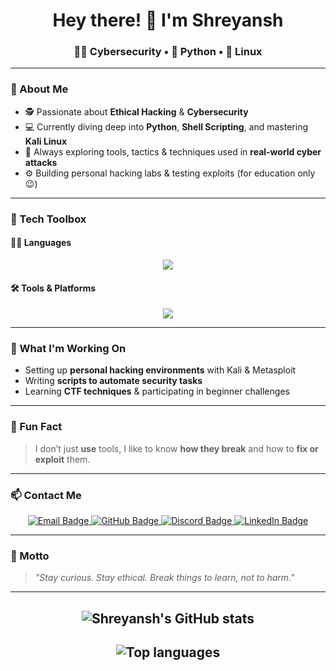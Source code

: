 <h1 align="center">Hey there! 👋 I'm Shreyansh</h1>
<h3 align="center">👨‍💻 Cybersecurity • 🎯 Python • 🧠 Linux</h3>

---

### 🧠 About Me
- 🕵️ Passionate about **Ethical Hacking** & **Cybersecurity**  
- 💻 Currently diving deep into **Python**, **Shell Scripting**, and mastering **Kali Linux**  
- 🔐 Always exploring tools, tactics & techniques used in **real-world cyber attacks**  
- ⚙️ Building personal hacking labs & testing exploits (for education only 😉)

---

### 🧰 Tech Toolbox

#### 👨‍💻 Languages
<p align="center">
  <img src="https://skillicons.dev/icons?i=python,c,cpp,bash,java,html,css,js" />
</p>

#### 🛠️ Tools & Platforms

<p align="center">
  <img src="https://skillicons.dev/icons?i=vscode,linux,git,github,docker" />
</p>

---

### 🔭 What I'm Working On
- Setting up **personal hacking environments** with Kali & Metasploit
- Writing **scripts to automate security tasks**
- Learning **CTF techniques** & participating in beginner challenges

---

### 🧩 Fun Fact
> I don’t just **use** tools, I like to know **how they break** and how to **fix or exploit** them.

---

### 📫 Contact Me

<p align="center">
  <a href="https://mail.google.com/mail/?view=cm&to=shreyanshbussiness@gmail.com">
    <img src="https://img.shields.io/badge/Gmail-white?style=for-the-badge&logo=gmail" alt="Email Badge" />
  </a>
  <a href="https://github.com/shreyansh-shankar">
    <img src="https://img.shields.io/badge/GitHub-181717?style=for-the-badge&logo=github" alt="GitHub Badge" />
  </a>
  <a href="https://discord.com/users/shreyanshshankar">
    <img src="https://img.shields.io/badge/Discord-5865F2?style=for-the-badge&logo=discord&logoColor=white" alt="Discord Badge" />
  </a>
  <a href="https://www.linkedin.com/in/shreyanshshankar/">
    <img src="https://img.shields.io/badge/LinkedIn-blue?style=for-the-badge&logo=linkedin" alt="LinkedIn Badge" />
  </a>
</p>

---

### 🧠 Motto
> _"Stay curious. Stay ethical. Break things to learn, not to harm."_

---

<h2 align="center">
  <img src="https://github-readme-stats.vercel.app/api?username=shreyansh-shankar&show_icons=true&theme=radical" alt="Shreyansh's GitHub stats" />
</h2>
<h2 align="center">
  <img src="https://github-readme-stats.vercel.app/api/top-langs/?username=shreyansh-shankar&layout=compact&theme=radical" alt="Top languages" />
</h2>

<!---
Shreyansh-programmer/Shreyansh-programmer is a ✨ special ✨ repository because its `README.md` (this file) appears on your GitHub profile.
You can click the Preview link to take a look at your changes.
--->
